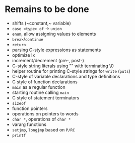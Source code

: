 # Remains to be done
 - shifts (~constant,~ variable)
 - `case <type> of` -> `union`
 - `enum`, allow assigning values to elements
 - `break`/`continue`
 - `return`
 - parsing C-style expressions as statements 
 - optimize !x 
 - increment/decrement (pre-, post-)
 - C-style string literals using "" with terminating \0
 - helper routine for printing C-style strings for `write` (`puts`) 
 - C-style of variable declarations and type definitions
 - C style of function declarations
 - `main` as a regular function
 - starting routine calling `main`
 - C style of statement terminators
 - `sizeof`
 - function pointers
 - operations on pointers to words
 - `char *`, operations of `char *`
 - vararg functions
 - `setjmp`, `longjmp` based on `P/RC`
 - `printf`
 

